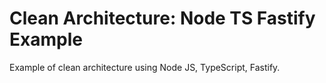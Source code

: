 # Clean Architecture: Node TS Fastify Example
Example of clean architecture using Node JS, TypeScript, Fastify.
